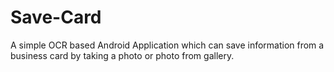 # Save-Card
A simple OCR based Android Application which can save information from a business card by taking a photo or photo from gallery.
